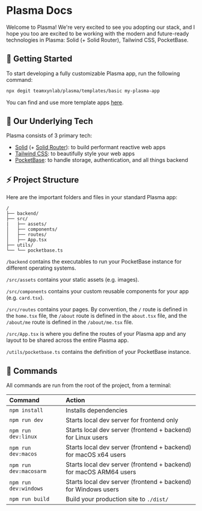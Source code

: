 # Plasma Docs

Welcome to Plasma! We're very excited to see you adopting our stack, and I hope you too are excited to be working with the modern and future-ready technologies in Plasma: Solid (+ Solid Router), Tailwind CSS, PocketBase.

## 📝 Getting Started

To start developing a fully customizable Plasma app, run the following command:

```bash
npx degit teamxynlab/plasma/templates/basic my-plasma-app
```

You can find and use more template apps [here](https://github.com/teamxynlab/plasma/tree/main/templates).

## 🚀 Our Underlying Tech

Plasma consists of 3 primary tech:
- [Solid](https://www.solidjs.com/) (+ [Solid Router](https://github.com/solidjs/solid-router)): to build performant reactive web apps
- [Tailwind CSS](https://tailwindcss.com/): to beautifully style your web apps
- [PocketBase](https://pocketbase.io/): to handle storage, authentication, and all things backend

## ⚡️ Project Structure

Here are the important folders and files in your standard Plasma app:

```
/
├── backend/
├── src/
|   ├── assets/
│   ├── components/
│   ├── routes/
│   ├── App.tsx
├── utils/
└── └── pocketbase.ts
```

`/backend` contains the executables to run your PocketBase instance for different operating systems.

`/src/assets` contains your static assets (e.g. images).

`/src/components` contains your custom reusable components for your app (e.g. `card.tsx`).

`/src/routes` contains your pages. By convention, the `/` route is defined in the `home.tsx` file, the `/about` route is defined in the `about.tsx` file, and the `/about/me` route is defined in the `/about/me.tsx` file.

`/src/App.tsx` is where you define the routes of your Plasma app and any layout to be shared across the entire Plasma app.

`/utils/pocketbase.ts` contains the definition of your PocketBase instance.

## 📝 Commands

All commands are run from the root of the project, from a terminal:

| Command                | Action                                                              |
| :--------------------- | :------------------------------------------------------------------ |
| `npm install`          | Installs dependencies                                               |
| `npm run dev`          | Starts local dev server for frontend only                           |
| `npm run dev:linux`    | Starts local dev server (frontend + backend) for Linux users        |
| `npm run dev:macos`    | Starts local dev server (frontend + backend) for macOS x64 users    |
| `npm run dev:macosarm` | Starts local dev server (frontend + backend) for macOS ARM64 users  |
| `npm run dev:windows`  | Starts local dev server (frontend + backend) for Windows users      |
| `npm run build`        | Build your production site to `./dist/`                             |
